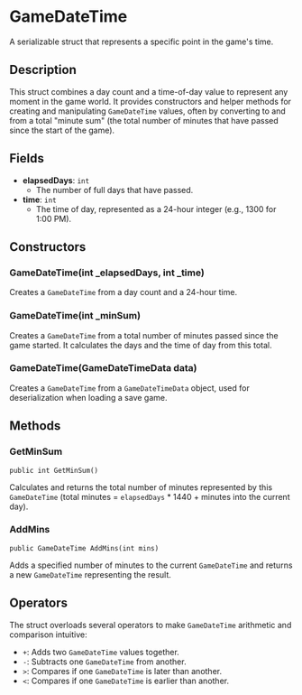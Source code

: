 # GameDateTime

A serializable struct that represents a specific point in the game's time.

## Description

This struct combines a day count and a time-of-day value to represent any moment in the game world. It provides constructors and helper methods for creating and manipulating `GameDateTime` values, often by converting to and from a total "minute sum" (the total number of minutes that have passed since the start of the game).

## Fields

-   **elapsedDays**: `int`
    -   The number of full days that have passed.
-   **time**: `int`
    -   The time of day, represented as a 24-hour integer (e.g., 1300 for 1:00 PM).

## Constructors

### GameDateTime(int _elapsedDays, int _time)
Creates a `GameDateTime` from a day count and a 24-hour time.

### GameDateTime(int _minSum)
Creates a `GameDateTime` from a total number of minutes passed since the game started. It calculates the days and the time of day from this total.

### GameDateTime(GameDateTimeData data)
Creates a `GameDateTime` from a `GameDateTimeData` object, used for deserialization when loading a save game.

## Methods

### GetMinSum
`public int GetMinSum()`

Calculates and returns the total number of minutes represented by this `GameDateTime` (total minutes = `elapsedDays` * 1440 + minutes into the current day).

### AddMins
`public GameDateTime AddMins(int mins)`

Adds a specified number of minutes to the current `GameDateTime` and returns a new `GameDateTime` representing the result.

## Operators

The struct overloads several operators to make `GameDateTime` arithmetic and comparison intuitive:
-   `+`: Adds two `GameDateTime` values together.
-   `-`: Subtracts one `GameDateTime` from another.
-   `>`: Compares if one `GameDateTime` is later than another.
-   `<`: Compares if one `GameDateTime` is earlier than another.
